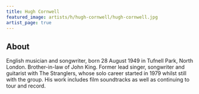 ```yaml
---
title: Hugh Cornwell
featured_image: artists/h/hugh-cornwell/hugh-cornwell.jpg
artist_page: true
---
```

## About

English musician and songwriter, born 28 August 1949 in Tufnell Park, North London. Brother-in-law of John King.
Former lead singer, songwriter and guitarist with The Stranglers, whose solo career started in 1979 whilst still with the group. His work includes film soundtracks as well as continuing to tour and record.

